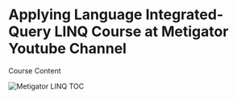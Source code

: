 # Applying Language Integrated-Query LINQ Course at Metigator Youtube Channel

Course Content

![Metigator LINQ TOC](https://user-images.githubusercontent.com/71642642/210109918-609854e8-4e11-454e-89a6-2228218ffe2f.png)
